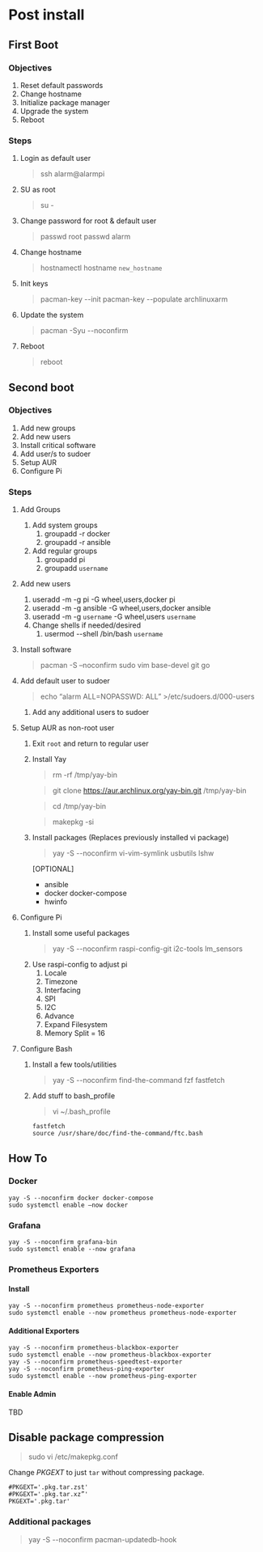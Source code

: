 # Post install

## First Boot

### Objectives

1. Reset default passwords
2. Change hostname
3. Initialize package manager
4. Upgrade the system
5. Reboot

### Steps

1. Login as default user
   > ssh alarm@alarmpi
2. SU as root
   > su -
3. Change password for root & default user
   > passwd root
   > passwd alarm
4. Change hostname
   > hostnamectl hostname `new_hostname`
5. Init keys
   > pacman-key --init
   > pacman-key --populate archlinuxarm
6. Update the system
   > pacman -Syu --noconfirm
7. Reboot
   > reboot

## Second boot

### Objectives

1. Add new groups
2. Add new users
3. Install critical software
4. Add user/s to sudoer
5. Setup AUR
6. Configure Pi

### Steps

1. Add Groups
   1. Add system groups
      1. groupadd -r docker
      2. groupadd -r ansible
   2. Add regular groups
      1. groupadd pi
      2. groupadd `username`
2. Add new users
   1. useradd -m -g pi -G wheel,users,docker pi
   2. useradd -m -g ansible -G wheel,users,docker ansible
   3. useradd -m -g `username` -G wheel,users `username`
   4. Change shells if needed/desired
      1. usermod --shell /bin/bash `username`
3. Install software
   > pacman -S –noconfirm sudo vim base-devel git go
4. Add default user to sudoer
   > echo “alarm ALL=NOPASSWD: ALL” >/etc/sudoers.d/000-users
   1. Add any additional users to sudoer
5. Setup AUR as non-root user

   1. Exit `root` and return to regular user
   2. Install Yay

      > rm -rf /tmp/yay-bin

      > git clone https://aur.archlinux.org/yay-bin.git /tmp/yay-bin

      > cd /tmp/yay-bin

      > makepkg -si

   3. Install packages (Replaces previously installed vi package)

      > yay -S --noconfirm vi-vim-symlink usbutils lshw

      [OPTIONAL]

      - ansible
      - docker docker-compose
      - hwinfo

6. Configure Pi
   1. Install some useful packages
      > yay -S --noconfirm raspi-config-git i2c-tools lm_sensors
   2. Use raspi-config to adjust pi
      1. Locale
      2. Timezone
      3. Interfacing
      4. SPI
      5. I2C
      6. Advance
      7. Expand Filesystem
      8. Memory Split = 16
7. Configure Bash
   1. Install a few tools/utilities
      > yay -S --noconfirm find-the-command fzf fastfetch
   2. Add stuff to bash_profile
      > vi ~/.bash_profile
      ```
      fastfetch
      source /usr/share/doc/find-the-command/ftc.bash
      ```

## How To

### Docker

```
yay -S --noconfirm docker docker-compose
sudo systemctl enable –now docker
```

### Grafana

```
yay -S --noconfirm grafana-bin
sudo systemctl enable --now grafana
```

### Prometheus Exporters

#### Install

```
yay -S --noconfirm prometheus prometheus-node-exporter
sudo systemctl enable --now prometheus prometheus-node-exporter
```

#### Additional Exporters

```
yay -S --noconfirm prometheus-blackbox-exporter
sudo systemctl enable --now prometheus-blackbox-exporter
yay -S --noconfirm prometheus-speedtest-exporter
yay -S --noconfirm prometheus-ping-exporter
sudo systemctl enable --now prometheus-ping-exporter
```

#### Enable Admin

TBD

## Disable package compression

> sudo vi /etc/makepkg.conf

Change _PKGEXT_ to just `tar` without compressing package.

```
#PKGEXT='.pkg.tar.zst'
#PKGEXT='.pkg.tar.xz”'
PKGEXT='.pkg.tar'
```

### Additional packages

> yay -S --noconfirm pacman-updatedb-hook
